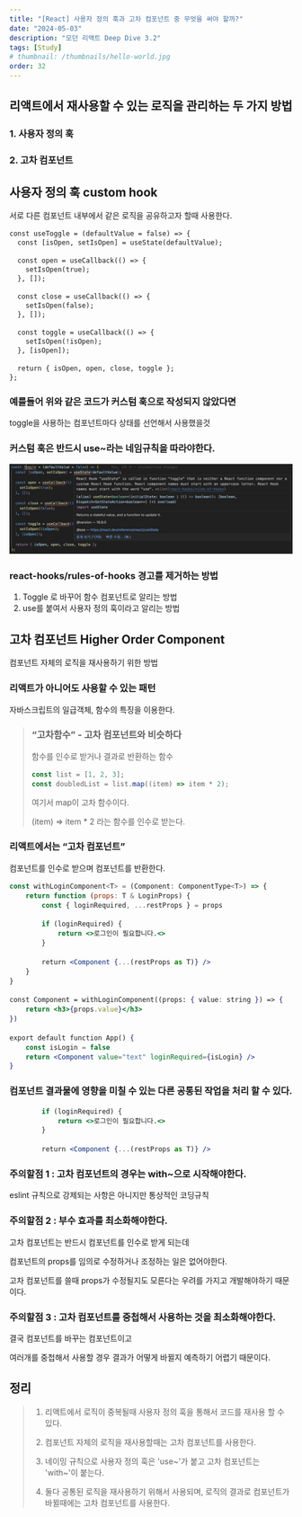 ```yaml
---
title: "[React] 사용자 정의 훅과 고차 컴포넌트 중 무엇을 써야 할까?"
date: "2024-05-03"
description: "모던 리액트 Deep Dive 3.2"
tags: [Study]
# thumbnail: /thumbnails/hello-world.jpg
order: 32
---
```


## 리액트에서 재사용할 수 있는 로직을 관리하는 두 가지 방법

### 1. 사용자 정의 훅

### 2. 고차 컴포넌트

## 사용자 정의 훅 custom hook

서로 다른 컴포넌트 내부에서 같은 로직을 공유하고자 할때 사용한다.

```tsx
const useToggle = (defaultValue = false) => {
  const [isOpen, setIsOpen] = useState(defaultValue);

  const open = useCallback(() => {
    setIsOpen(true);
  }, []);

  const close = useCallback(() => {
    setIsOpen(false);
  }, []);

  const toggle = useCallback(() => {
    setIsOpen(!isOpen);
  }, [isOpen]);

  return { isOpen, open, close, toggle };
};
```

### 예를들어 위와 같은 코드가 커스텀 훅으로 작성되지 않았다면

toggle을 사용하는 컴포넌트마다 상태를 선언해서 사용했을것

### 커스텀 훅은 반드시 use~라는 네임규칙을 따라야한다.

<img src="./react-deepdive-3.2-1.png" alt="example code" />

### react-hooks/rules-of-hooks 경고를 제거하는 방법

1. Toggle 로 바꾸어 함수 컴포넌트로 알리는 방법
2. use를 붙여서 사용자 정의 훅이라고 알리는 방법

## 고차 컴포넌트 Higher Order Component

컴포넌트 자체의 로직을 재사용하기 위한 방법

### 리액트가 아니어도 사용할 수 있는 패턴

자바스크립트의 일급객체, 함수의 특징을 이용한다.

> ### “고차함수” - 고차 컴포넌트와 비슷하다
>
> 함수를 인수로 받거나 결과로 반환하는 함수
>
> ```jsx
> const list = [1, 2, 3];
> const doubledList = list.map((item) => item * 2);
> ```
>
> 여기서 map이 고차 함수이다.
>
> (item) => item \* 2 라는 함수를 인수로 받는다.

### 리액트에서는 “고차 컴포넌트”

컴포넌트를 인수로 받으며 컴포넌트를 반환한다.

```jsx
const withLoginComponent<T> = (Component: ComponentType<T>) => {
	return function (props: T & LoginProps) {
		const { loginRequired, ...restProps } = props

		if (loginRequired) {
			return <>로그인이 필요합니다.<>
		}

		return <Component {...(restProps as T)} />
	}
}

const Component = withLoginComponent((props: { value: string }) => {
	return <h3>{props.value}</h3>
})

export default function App() {
	const isLogin = false
	return <Component value="text" loginRequired={isLogin} />
}
```

### 컴포넌트 결과물에 영향을 미칠 수 있는 다른 공통된 작업을 처리 할 수 있다.

```jsx
		if (loginRequired) {
			return <>로그인이 필요합니다.<>
		}

		return <Component {...(restProps as T)} />
```

### 주의할점 1 : 고차 컴포넌트의 경우는 with~으로 시작해야한다.

eslint 규칙으로 강제되는 사항은 아니지만 통상적인 코딩규칙

### 주의할점 2 : 부수 효과를 최소화해야한다.

고차 컴포넌트는 반드시 컴포넌트를 인수로 받게 되는데

컴포넌트의 props를 임의로 수정하거나 조정하는 일은 없어야한다.

고차 컴포넌트를 쓸때 props가 수정될지도 모른다는 우려를 가지고 개발해야하기 때문이다.

### 주의할점 3 : 고차 컴포넌트를 중첩해서 사용하는 것을 최소화해야한다.

결국 컴포넌트를 바꾸는 컴포넌트이고

여러개를 중첩해서 사용할 경우 결과가 어떻게 바뀔지 예측하기 어렵기 때문이다.

## 정리

> 1.  리액트에서 로직이 중복될때 사용자 정의 훅을 통해서 코드를 재사용 할 수 있다.
>
> 2.  컴포넌트 자체의 로직을 재사용할때는 고차 컴포넌트를 사용한다.
>
> 3.  네이밍 규칙으로 사용자 정의 훅은 'use~'가 붙고 고차 컴포넌트는 'with~'이 붙는다.
>
> 4.  둘다 공통된 로직을 재사용하기 위해서 사용되며, 로직의 결과로 컴포넌트가 바뀔때에는 고차 컴포넌트를 사용한다.

